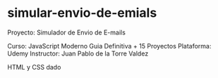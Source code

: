# simular-envio-de-emials

Proyecto: Simulador de Envio de E-mails

Curso: JavaScript Moderno Guia Definitiva + 15 Proyectos
Plataforma: Udemy
Instructor: Juan Pablo de la Torre Valdez

HTML y CSS dado